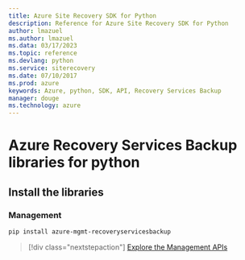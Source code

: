 ```yaml
---
title: Azure Site Recovery SDK for Python
description: Reference for Azure Site Recovery SDK for Python
author: lmazuel
ms.author: lmazuel
ms.data: 03/17/2023
ms.topic: reference
ms.devlang: python
ms.service: siterecovery
ms.date: 07/10/2017
ms.prod: azure
keywords: Azure, python, SDK, API, Recovery Services Backup
manager: douge
ms.technology: azure
---
```

# Azure Recovery Services Backup libraries for python

## Install the libraries


### Management

```bash
pip install azure-mgmt-recoveryservicesbackup
```
> [!div class="nextstepaction"]
> [Explore the Management APIs](/python/api/overview/azure/recoveryservicesbackup/management)